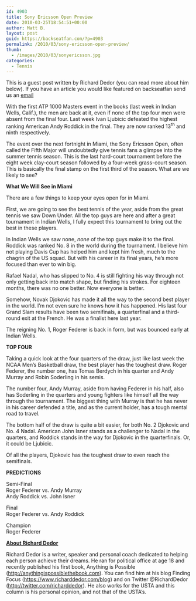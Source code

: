 ```yaml
---
id: 4903
title: Sony Ericsson Open Preview
date: 2010-03-25T18:54:51+00:00
author: Matt B.
layout: post
guid: https://backseatfan.com/?p=4903
permalink: /2010/03/sony-ericsson-open-preview/
thumb:
  - /images/2010/03/sonyericsson.jpg
categories:
  - Tennis
---
```


<div class="entry">
  <p>
    This is a guest post written by Richard Dedor (you can read more about him below). If you have an article you would like featured on backseatfan send us an <a href="mailto:info@backseatfan.com">email</a>
  </p>

  <p>
    With the first ATP 1000 Masters event in the books (last week in Indian Wells, Calif.), the men are back at it, even if none of the top four men were absent from the final four. Last week Ivan Ljubicic defeated the highest ranking American Andy Roddick in the final. They are now ranked 13<sup>th</sup> and ninth respectively.
  </p>

  <p>
    The event over the next fortnight in Miami, the Sony Ericsson Open, often called the Fifth Major will undoubtedly give tennis fans a glimpse into the summer tennis season. This is the last hard-court tournament before the eight week clay-court season followed by a four-week grass-court season. This is basically the final stamp on the first third of the season. What are we likely to see?
  </p>

  <p>
    <strong>What We Will See in Miami</strong>
  </p>

  <p>
    There are a few things to keep your eyes open for in Miami.
  </p>

  <p>
    First, we are going to see the best tennis of the year, aside from the great tennis we saw Down Under. All the top guys are here and after a great tournament in Indian Wells, I fully expect this tournament to bring out the best in these players.
  </p>

  <p>
    In Indian Wells we saw none, <em>none</em> of the top guys make it to the final. Roddick was ranked No. 8 in the world during the tournament. I believe him not playing Davis Cup has helped him and kept him fresh, much to the chagrin of the US squad. But with his career in its final years, he’s more focused than ever to win big.
  </p>

  <p>
    Rafael Nadal, who has slipped to No. 4 is still fighting his way through not only getting back into match shape, but finding his strokes. For eighteen months, there was no one better. Now everyone is better.
  </p>

  <p>
    Somehow, Novak Djokovic has made it all the way to the second best player in the world. I’m not even sure he knows how it has happened. His last four Grand Slam results have been two semifinals, a quarterfinal and a third-round exit at the French. He was a finalist here last year.
  </p>

  <p>
    The reigning No. 1, Roger Federer is back in form, but was bounced early at Indian Wells.
  </p>

  <p>
    <strong>TOP FOUR</strong>
  </p>

  <p>
    Taking a quick look at the four quarters of the draw, just like last week the NCAA Men’s Basketball draw, the best player has the toughest draw. Roger Federer, the number one, has Tomas Berdych in his quarter and Andy Murray and Robin Soderling in his semis.
  </p>

  <p>
    The number four, Andy Murray, aside from having Federer in his half, also has Soderling in the quarters and young fighters like himself all the way through the tournament. The biggest thing with Murray is that he has never in his career defended a title, and as the current holder, has a tough mental road to travel.
  </p>

  <p>
    The bottom half of the draw is quite a bit easier, for both No. 2 Djokovic and No. 4 Nadal. American John Isner stands as a challenger to Nadal in the quarters, and Roddick stands in the way for Djokovic in the quarterfinals. Or, it could be Ljubicic.
  </p>

  <p>
    Of all the players, Djokovic has the toughest draw to even reach the semifinals.
  </p>

  <p>
    <strong>PREDICTIONS</strong>
  </p>

  <p>
    Semi-Final<br /> Roger Federer vs. Andy Murray<br /> Andy Roddick vs. John Isner
  </p>

  <p>
    Final<br /> Roger Federer vs. Andy Roddick
  </p>

  <p>
    Champion<br /> Roger Federer
  </p>

  <p>
    <strong><span style="text-decoration: underline;">About Richard Dedor</span></strong>
  </p>

  <p>
    Richard Dedor is a writer, speaker and personal coach dedicated to helping each person achieve their dreams. He ran for political office at age 18 and recently published his first book, Anything is Possible (<a href="http://anythingispossiblethebook.com/">http://anythingispossiblethebook.com</a>). You can find him at his blog Finding Focus (<a href="https://www.richarddedor.com/blog/">https://www.richarddedor.com/blog</a>) and on Twitter @RichardDedor (<a href="http://twitter.com/richarddedor">http://twitter.com/richarddedor</a>). He also works for the USTA and this column is his personal opinion, and not that of the USTA’s.
  </p>
</div>
